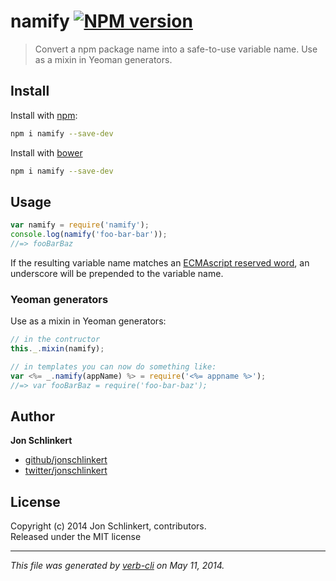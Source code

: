 # namify [![NPM version](https://badge.fury.io/js/namify.png)](http://badge.fury.io/js/namify)

> Convert a npm package name into a safe-to-use variable name. Use as a mixin in Yeoman generators.

## Install
Install with [npm](npmjs.org):

```bash
npm i namify --save-dev
```


Install with [bower](https://github.com/bower/bower)

```bash
npm i namify --save-dev
```

## Usage

```js
var namify = require('namify');
console.log(namify('foo-bar-bar'));
//=> fooBarBaz
```
If the resulting variable name matches an [ECMAscript reserved word](https://github.com/jonschlinkert/reserved), an underscore will be prepended to the variable name.

### Yeoman generators

Use as a mixin in Yeoman generators:

```js
// in the contructor
this._.mixin(namify);

// in templates you can now do something like:
var <%= _.namify(appName) %> = require('<%= appname %>');
//=> var fooBarBaz = require('foo-bar-baz');
```

## Author

**Jon Schlinkert**

+ [github/jonschlinkert](https://github.com/jonschlinkert)
+ [twitter/jonschlinkert](http://twitter.com/jonschlinkert)

## License
Copyright (c) 2014 Jon Schlinkert, contributors.  
Released under the MIT license

***

_This file was generated by [verb-cli](https://github.com/assemble/verb-cli) on May 11, 2014._